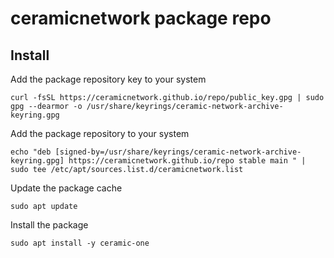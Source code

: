 # ceramicnetwork package repo

## Install

Add the package repository key to your system
```
curl -fsSL https://ceramicnetwork.github.io/repo/public_key.gpg | sudo gpg --dearmor -o /usr/share/keyrings/ceramic-network-archive-keyring.gpg
```

Add the package repository to your system
```
echo "deb [signed-by=/usr/share/keyrings/ceramic-network-archive-keyring.gpg] https://ceramicnetwork.github.io/repo stable main " | sudo tee /etc/apt/sources.list.d/ceramicnetwork.list
```

Update the package cache
```
sudo apt update
```

Install the package
```
sudo apt install -y ceramic-one
```
